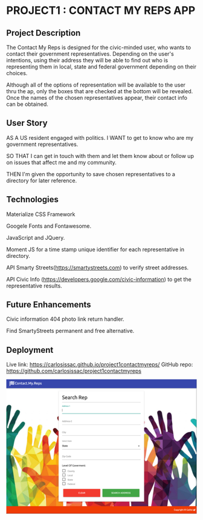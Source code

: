# PROJECT1 : CONTACT MY REPS APP 
## Project Description
The Contact My Reps is designed for the civic-minded user, who wants to contact their government representatives.  Depending on the user's intentions, using their address they will be able to find out who is representing them in local, state and federal government depending on their choices.  

Although all of the options of representation will be available to the user thru the ap, only the boxes that are checked at the bottom will be revealed.  Once the names of the chosen representatives appear, their contact info can be obtained.

## User Story
AS A US resident engaged with politics.
I WANT to get to know who are my government representatives.

SO THAT I can get in touch with them and let them know about or follow up on issues that affect me and my community.

THEN I'm given the opportunity to save chosen representatives to a directory for later reference.

## Technologies
Materialize CSS Framework

Googele Fonts and Fontawesome.

JavaScript and JQuery.

Moment JS for a time stamp unique identifier for each representative in directory.

API Smarty Streets(https://smartystreets.com) to verify street addresses.

API Civic Info (https://developers.google.com/civic-information) to get the representative results.  

## Future Enhancements
Civic information 404 photo link return handler.

Find SmartyStreets permanent and free alternative.

## Deployment
Live link: https://carlosissac.github.io/project1contactmyreps/
GitHub repo: https://github.com/carlosissac/project1contactmyreps

![image](./assets/OpenPage.png)















